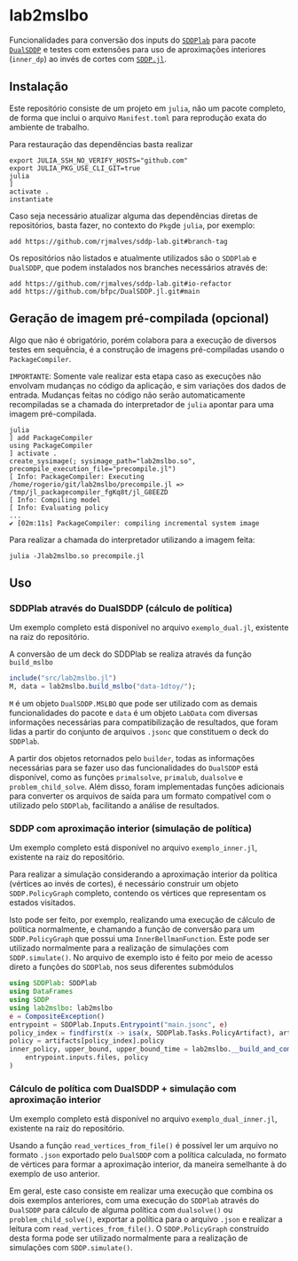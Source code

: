 # lab2mslbo

Funcionalidades para conversão dos inputs do [`SDDPlab`](https://github.com/rjmalves/sddp-lab) para pacote [`DualSDDP`](https://github.com/bfpc/DualSDDP.jl) e testes com extensões para uso de aproximações interiores (`inner_dp`) ao invés de cortes com [`SDDP.jl`](https://github.com/odow/SDDP.jl).

## Instalação

Este repositório consiste de um projeto em `julia`, não um pacote completo, de forma que inclui o arquivo `Manifest.toml` para reprodução exata do ambiente de trabalho.

Para restauração das dependências basta realizar

```
export JULIA_SSH_NO_VERIFY_HOSTS="github.com"
export JULIA_PKG_USE_CLI_GIT=true
julia
]
activate .
instantiate
```

Caso seja necessário atualizar alguma das dependências diretas de repositórios, basta fazer, no contexto do `Pkg`de `julia`, por exemplo:

```
add https://github.com/rjmalves/sddp-lab.git#branch-tag
```

Os repositórios não listados e atualmente utilizados são o `SDDPlab` e  `DualSDDP`, que podem instalados nos branches necessários através de:

```
add https://github.com/rjmalves/sddp-lab.git#io-refactor
add https://github.com/bfpc/DualSDDP.jl.git#main
```

## Geração de imagem pré-compilada (opcional)

Algo que não é obrigatório, porém colabora para a execução de diversos testes em sequência, é a construção de imagens pré-compiladas usando o `PackageCompiler`.

`IMPORTANTE`: Somente vale realizar esta etapa caso as execuções não envolvam mudanças no código da aplicação, e sim variações dos dados de entrada. Mudanças feitas no código não serão automaticamente recompiladas se a chamada do interpretador de `julia` apontar para uma imagem pré-compilada.

```
julia
] add PackageCompiler
using PackageCompiler
] activate .
create_sysimage(; sysimage_path="lab2mslbo.so", precompile_execution_file="precompile.jl")
[ Info: PackageCompiler: Executing /home/rogerio/git/lab2mslbo/precompile.jl => /tmp/jl_packagecompiler_fgKq8t/jl_G8EEZD
[ Info: Compiling model
[ Info: Evaluating policy
...
✔ [02m:11s] PackageCompiler: compiling incremental system image
```

Para realizar a chamada do interpretador utilizando a imagem feita:

```
julia -Jlab2mslbo.so precompile.jl
```

## Uso

### SDDPlab através do DualSDDP (cálculo de política)

Um exemplo completo está disponível no arquivo `exemplo_dual.jl`, existente na raiz do repositório.

A conversão de um deck do SDDPlab se realiza através da função `build_mslbo`

```julia
include("src/lab2mslbo.jl")
M, data = lab2mslbo.build_mslbo("data-1dtoy/");
```

`M` é um objeto `DualSDDP.MSLBO` que pode ser utilizado com as demais funcionalidades do pacote e `data` é um objeto `LabData` com diversas informações necessárias para compatibilização de resultados, que foram lidas a partir do conjunto de arquivos `.jsonc` que constituem o deck do `SDDPlab`.

A partir dos objetos retornados pelo `builder`, todas as informações necessárias para se fazer uso das funcionalidades do `DualSDDP` está disponível, como as funções `primalsolve`, `primalub`, `dualsolve` e `problem_child_solve`. Além disso, foram implementadas funções adicionais para converter os arquivos de saída para um formato compatível com o utilizado pelo `SDDPlab`, facilitando a análise de resultados.

### SDDP com aproximação interior (simulação de política)

Um exemplo completo está disponível no arquivo `exemplo_inner.jl`, existente na raiz do repositório.

Para realizar a simulação considerando a aproximação interior da política (vértices ao invés de cortes), é necessário construir um objeto `SDDP.PolicyGraph` completo, contendo os vértices que representam os estados visitados.

Isto pode ser feito, por exemplo, realizando uma execução de cálculo de política normalmente, e chamando a função de conversão para um `SDDP.PolicyGraph` que possui uma `InnerBellmanFunction`. Este pode ser utilizado normalmente para a realização de simulações com `SDDP.simulate()`. No arquivo de exemplo isto é feito por meio de acesso direto a funções do `SDDPlab`, nos seus diferentes submódulos

```julia
using SDDPlab: SDDPlab
using DataFrames
using SDDP
using lab2mslbo: lab2mslbo
e = CompositeException()
entrypoint = SDDPlab.Inputs.Entrypoint("main.jsonc", e)
policy_index = findfirst(x -> isa(x, SDDPlab.Tasks.PolicyArtifact), artifacts)
policy = artifacts[policy_index].policy
inner_policy, upper_bound, upper_bound_time = lab2mslbo.__build_and_compute_ub_model(
    entrypoint.inputs.files, policy
)
```

### Cálculo de política com DualSDDP + simulação com aproximação interior

Um exemplo completo está disponível no arquivo `exemplo_dual_inner.jl`, existente na raiz do repositório.

Usando a função `read_vertices_from_file()` é possível ler um arquivo no formato `.json` exportado pelo `DualSDDP` com a política calculada, no formato de vértices para formar a aproximação interior, da maneira semelhante à do exemplo de uso anterior.

Em geral, este caso consiste em realizar uma execução que combina os dois exemplos anteriores, com uma execução do `SDDPlab` através do `DualSDDP` para cálculo de alguma política com `dualsolve()` ou `problem_child_solve()`, exportar a política para o arquivo `.json` e realizar a leitura com `read_vertices_from_file()`. O `SDDP.PolicyGraph` construído desta forma pode ser utilizado normalmente para a realização de simulações com `SDDP.simulate()`. 
